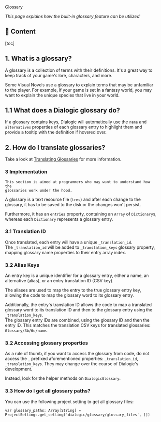 <div class="header-banner pineapple">
     <div class="header-label pineapple">Glossary</div>
</div>

*This page explains how the built-in glossary feature can be utilized.*

## 📜 Content
[toc]

## 1. What is a glossary?

A glossary is a collection of terms with their definitions. It's a great way to keep track of your game's lore, characters, and more.

Some Visual Novels use a glossary to explain terms that may be unfamiliar to the player. For example, if your game is set in a fantasy world, you may want to explain the unique species that live in your world.

## 1.1 What does a Dialogic glossary do?

If a glossary contains keys, Dialogic will automatically use the `name` and `alternatives` properties of each
glossary entry to highlight them and provide a tooltip with the definition if hovered over.

## 2. How do I translate glossaries?

Take a look at [Translating Glossaries](translation.md#25-translating-glossaries) for more information.

### 3 Implementation

```admonish info
This section is aimed at programmers who may want to understand how the
glossaries work under the hood.
```

A glossary is a text resource file (`tres`) and after each change to the
glossary, it has to be saved to the disk or the changes won't persist.

Furthermore, it has an `entries` property, containing an `Array` of
`Dictionary`s, whereas each `Dictionary` represents a glossary entry.

### 3.1 Translation ID

Once translated, each entry will have a unique `_translation_id`.\
The `_translation_id` will be added to `_translation_keys` glossary property,
mapping glossary name properties
to their entry array index.


### 3.2 Alias Keys

An entry key is a unique identifier for a glossary entry, either a name, an
alternative (alias), or an entry translation ID (CSV key).

The aliases are used to map the entry to the true glossary entry key, allowing the code
to map the glossary word to its glossary entry.

Additionally, the entry's translation ID allows the code to map a translated glossary
word to its translation ID and then to the glossary entry using the `_translation_keys`. \
The glossary entry IDs are combined, using the glossary ID and then the entry ID.
This matches the translation CSV keys for translated glossaries:
`Glossary/3b/6c/name`.


### 3.2 Accessing glossary properties

As a rule of thumb, if you want to access the glossary from code, do not access
the `_` prefixed aforementioned properties: `_translation_id`,
`_translation_keys`. They may change over the course of Dialogic's
development.

Instead, look for the helper methods on `DialogicGlossary`.


### 3.3 How do I get all glossary paths?

You can use the following project setting to get all glossary files:
```gdscript
var glossary_paths: Array[String] = ProjectSettings.get_setting('dialogic/glossary/glossary_files', [])
```
